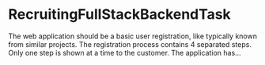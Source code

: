 # RecruitingFullStackBackendTask
The web application should be a basic user registration, like typically known from similar projects. The registration process contains 4 separated steps. Only one step is shown at a time to the customer.
The application has...
